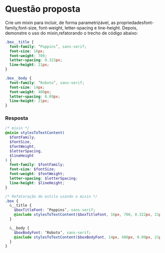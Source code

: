 # Questão proposta

Crie um ​mixin​ para incluir, de forma parametrizável, as propriedades ​font-family,font-size, font-weight, letter-spacing ​e​ line-height​. Depois, demonstre o uso do ​mixin​,refatorando o trecho de código abaixo:

```css
.box__title {
  font-family: ‘Poppins’, sans-serif;
  font-size: 16px;
  font-weight: 700;
  letter-spacing: 0.322px;
  line-height: 21px;
}

.box__body {
  font-family: ‘Roboto’, sans-serif;
  font-size: 14px;
  font-weight: 400px;
  letter-spacing: 0.09px;
  line-height: 21px;
}
```

### Resposta

```scss
/* mixin */
@mixin stylesToTextContent(
  $fontFamily,
  $fontSize,
  $fontWeight,
  $letterSpacing,
  $lineHeight
) {
  font-family: $fontFamily;
  font-size: $fontSize;
  font-weight: $fontWeight;
  letter-spacing: $letterSpacing;
  line-height: $lineHeight;
}

/* Refatoração do estilo usando o mixin */
.box {
  &__title {
    $boxTitleFont: ‘Poppins’, sans-serif;
    @include stylesToTextContent($boxTitleFont, 16px, 700, 0.322px, 21px);
  }

  &__body {
    $boxBodyFont: ‘Roboto’, sans-serif;
    @include stylesToTextContent($boxBodyFont, 14px, 400px, 0.09px, 21px);
  }
}
```
